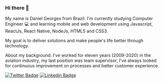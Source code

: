 ### Hi there 👋
My name is Daniel Georges from Brazil. I'm currently studying Computer Engineer 💻 and learning mobile and web development using Javascript, ReactJs, React Native, NodeJs, HTML5 and CSS3. 

My goal is to deliver solutions and make people's life better through technology.

About my background: I've worked for eleven years (2009-2020) in the aviation industry, my last position was team supervisor, I've always looked for continuous improvement on processes and better customer experience.

[![Twitter Badge](https://img.shields.io/badge/-Twitter-1ca0f1?style=flat-square&labelColor=1ca0f1&logo=twitter&logoColor=white&link=https://twitter.com/DanGeorges08)](https://twitter.com/DanGeorges08)
[![Linkedin Badge](https://img.shields.io/badge/-LinkedIn-blue?style=flat-square&logo=Linkedin&logoColor=white&link=https://www.linkedin.com/in/daniel-georges-cs/)](https://www.linkedin.com/in/daniel-georges-cs/)
<!--
**dangeorges8/dangeorges8** is a ✨ _special_ ✨ repository because its `README.md` (this file) appears on your GitHub profile.

Here are some ideas to get you started:

- 🔭 I’m currently working on ...
- 🌱 I’m currently learning ...
- 👯 I’m looking to collaborate on ...
- 🤔 I’m looking for help with ...
- 💬 Ask me about ...
- 📫 How to reach me: ...
- 😄 Pronouns: ...
- ⚡ Fun fact: ...
-->

